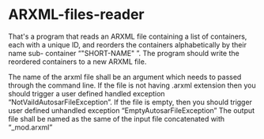 # ARXML-files-reader
That's a program that reads an ARXML file containing a list of containers, each with a unique ID, and reorders the containers alphabetically by their name sub- container “"SHORT-NAME" ”. The program should write the reordered containers to a new ARXML file.

The name of the arxml file shall be an argument which needs to passed through the command line.
If the file is not having .arxml extension then you should trigger a user defined handled exception “NotVaildAutosarFileException”.
If the file is empty, then you should trigger user defined unhandled exception “EmptyAutosarFileException”
The output file shall be named as the same of the input file concatenated with “_mod.arxml”
